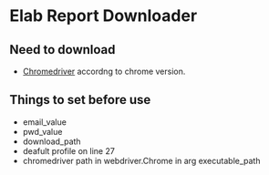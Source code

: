 # Elab Report Downloader

## Need to download 
- [Chromedriver](https://chromedriver.chromium.org/downloads) accordng to chrome version. 

## Things to set before use
- email_value
- pwd_value 
- download_path
- deafult profile on line 27 
- chromedriver path in webdriver.Chrome in arg executable_path
